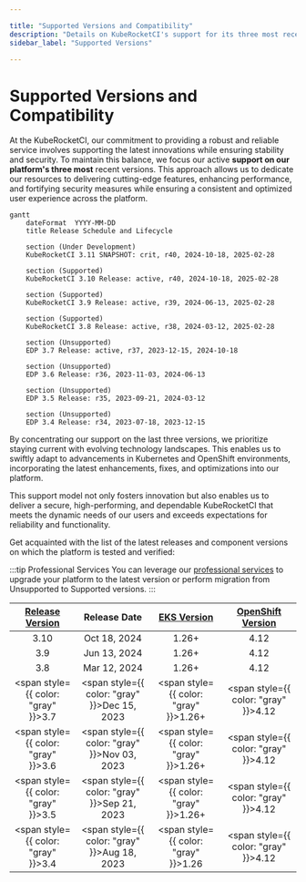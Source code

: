 ```yaml
---

title: "Supported Versions and Compatibility"
description: "Details on KubeRocketCI's support for its three most recent versions, including a release schedule, lifecycle, and compatibility with EKS and OpenShift versions."
sidebar_label: "Supported Versions"

---
```

<!-- markdownlint-disable MD025 -->

# Supported Versions and Compatibility

<head>
  <link rel="canonical" href="https://docs.kuberocketci.io/docs/supported-versions" />
</head>

At the KubeRocketCI, our commitment to providing a robust and reliable service involves supporting the latest innovations while ensuring stability and security. To maintain this balance, we focus our active **support on our platform's three most** recent versions.
This approach allows us to dedicate our resources to delivering cutting-edge features, enhancing performance, and fortifying security measures while ensuring a consistent and optimized user experience across the platform.

```mermaid
gantt
    dateFormat  YYYY-MM-DD
    title Release Schedule and Lifecycle

    section (Under Development)
    KubeRocketCI 3.11 SNAPSHOT: crit, r40, 2024-10-18, 2025-02-28

    section (Supported)
    KubeRocketCI 3.10 Release: active, r40, 2024-10-18, 2025-02-28

    section (Supported)
    KubeRocketCI 3.9 Release: active, r39, 2024-06-13, 2025-02-28

    section (Supported)
    KubeRocketCI 3.8 Release: active, r38, 2024-03-12, 2025-02-28

    section (Unsupported)
    EDP 3.7 Release: active, r37, 2023-12-15, 2024-10-18

    section (Unsupported)
    EDP 3.6 Release: r36, 2023-11-03, 2024-06-13

    section (Unsupported)
    EDP 3.5 Release: r35, 2023-09-21, 2024-03-12

    section (Unsupported)
    EDP 3.4 Release: r34, 2023-07-18, 2023-12-15
```

By concentrating our support on the last three versions, we prioritize staying current with evolving technology landscapes. This enables us to swiftly adapt to advancements in Kubernetes and OpenShift environments, incorporating the latest enhancements, fixes, and optimizations into our platform.

This support model not only fosters innovation but also enables us to deliver a secure, high-performing, and dependable KubeRocketCI that meets the dynamic needs of our users and exceeds expectations for reliability and functionality.

Get acquainted with the list of the latest releases and component versions on which the platform is tested and verified:

:::tip Professional Services
  You can leverage our [professional services](/pricing) to upgrade your platform to the latest version or perform migration from Unsupported to Supported versions.
:::

|[Release Version](https://github.com/epam/edp-install/blob/master/RELEASES.md)|Release Date|[EKS Version](https://aws.amazon.com/eks/)|[OpenShift Version](https://github.com/okd-project/okd/releases)|
|:-:|:-:|:-:|:-:|
|3.10 |Oct 18, 2024|1.26+|4.12|
|3.9 |Jun 13, 2024|1.26+|4.12|
|3.8 |Mar 12, 2024|1.26+|4.12|
|<span style={{ color: "gray" }}>3.7 </span> |<span style={{ color: "gray" }}>Dec 15, 2023</span>|<span style={{ color: "gray" }}>1.26+</span>|<span style={{ color: "gray" }}>4.12</span>|
|<span style={{ color: "gray" }}>3.6 </span> |<span style={{ color: "gray" }}>Nov 03, 2023</span>|<span style={{ color: "gray" }}>1.26+</span>|<span style={{ color: "gray" }}>4.12</span>|
|<span style={{ color: "gray" }}>3.5 </span> |<span style={{ color: "gray" }}>Sep 21, 2023</span>|<span style={{ color: "gray" }}>1.26+</span>|<span style={{ color: "gray" }}>4.12</span>|
|<span style={{ color: "gray" }}>3.4 </span> |<span style={{ color: "gray" }}>Aug 18, 2023</span>|<span style={{ color: "gray" }}>1.26</span>|<span style={{ color: "gray" }}>4.12</span>|
